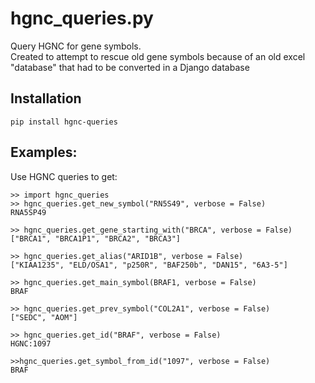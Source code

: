 # hgnc_queries.py 

Query HGNC for gene symbols.  
Created to attempt to rescue old gene symbols because of an old excel "database" that had to be converted in a Django database

## Installation

```
pip install hgnc-queries
```

## Examples:

Use HGNC queries to get:
```
>> import hgnc_queries
>> hgnc_queries.get_new_symbol("RN5S49", verbose = False)
RNA5SP49

>> hgnc_queries.get_gene_starting_with("BRCA", verbose = False)
["BRCA1", "BRCA1P1", "BRCA2", "BRCA3"]

>> hgnc_queries.get_alias("ARID1B", verbose = False)
["KIAA1235", "ELD/OSA1", "p250R", "BAF250b", "DAN15", "6A3-5"]

>> hgnc_queries.get_main_symbol(BRAF1, verbose = False)
BRAF

>> hgnc_queries.get_prev_symbol("COL2A1", verbose = False)
["SEDC", "AOM"]

>> hgnc_queries.get_id("BRAF", verbose = False)
HGNC:1097

>>hgnc_queries.get_symbol_from_id("1097", verbose = False)
BRAF
```